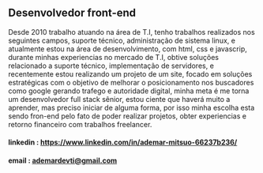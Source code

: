 ## Desenvolvedor front-end
Desde 2010 trabalho atuando na área de T.I, tenho trabalhos realizados nos seguintes campos, suporte técnico, administração de
sistema linux, e atualmente estou na área de desenvolvimento, com html, css e javascrip, durante minhas experiencias no mercado de
T.I, obtive soluções relacionado a suporte técnico, implementação de servidores, e recentemente estou realizando um projeto de um
site, focado em soluções estratégicas com o objetivo de melhorar o posicionamento nos buscadores como google gerando trafego
e autoridade digital, minha meta é me torna um desenvolvedor full stack sênior, estou ciente que haverá muito a aprender, mas preciso
iniciar de alguma forma, por isso minha escolha esta sendo fron-end pelo fato de poder realizar projetos, obter experiencias e retorno
financeiro com trabalhos freelancer.

#### linkedin : https://www.linkedin.com/in/ademar-mitsuo-66237b236/

#### email : ademardevti@gmail.com

